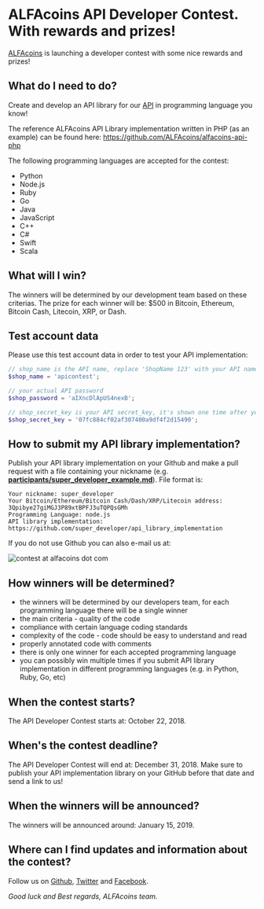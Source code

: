 # ALFAcoins API Developer Contest. With rewards and prizes!
[ALFAcoins](https://www.alfacoins.com/) is launching a developer contest with some nice rewards and prizes!

## What do I need to do?
Create and develop an API library for our [API](https://www.alfacoins.com/developers "API Reference") in programming language you know!

The reference ALFAcoins API Library implementation written in PHP (as an example) can be found here: https://github.com/ALFAcoins/alfacoins-api-php

The following programming languages are accepted for the contest:
* Python
* Node.js
* Ruby
* Go
* Java
* JavaScript
* C++
* C#
* Swift
* Scala

## What will I win?
The winners will be determined by our development team based on these criterias.
The prize for each winner will be: $500 in Bitcoin, Ethereum, Bitcoin Cash, Litecoin, XRP, or Dash.

## Test account data
Please use this test account data in order to test your API implementation:
```php
// shop_name is the API name, replace 'ShopName 123' with your API name. Create API entry at https://www.alfacoins.com/user
$shop_name = 'apicontest';

// your actual API password
$shop_password = 'aIXncDlApUS4nexB';

// shop_secret_key is your API secret_key, it's shown one time after you created the new API entry, if you didn't write it down you can reset it in your API settings
$shop_secret_key = '07fc884cf02af307400a9df4f2d15490';
```

## How to submit my API library implementation?
Publish your API library implementation on your Github and make a pull request with a file containing your nickname (e.g. **[participants/super_developer_example.md](participants/super_developer_example.md)**).
File format is:
```
Your nickname: super_developer
Your Bitcoin/Ethereum/Bitcoin Cash/Dash/XRP/Litecoin address: 3Qpibye27giMGJ3P89xtBPFJ3uTQPQsGMh
Programming Language: node.js
API library implementation: https://github.com/super_developer/api_library_implementation
```
If you do not use Github you can also e-mail us at:

![contest at alfacoins dot com](https://i.imgur.com/2sYDTio.png "contest at alfacoins dot com")

## How winners will be determined?
* the winners will be determined by our developers team, for each programming language there will be a single winner
* the main criteria - quality of the code
* compliance with certain language coding standards
* complexity of the code - code should be easy to understand and read
* properly annotated code with comments
* there is only one winner for each accepted programming language
* you can possibly win multiple times if you submit API library implementation in different programming languages (e.g. in Python, Ruby, Go, etc)

## When the contest starts?
The API Developer Contest starts at: October 22, 2018.

## When's the contest deadline?
The API Developer Contest will end at: December 31, 2018. 
Make sure to publish your API implementation library on your GitHub before that date and send a link to us!

## When the winners will be announced?
The winners will be announced around: January 15, 2019.

## Where can I find updates and information about the contest?
Follow us on [Github](https://github.com/alfacoins "ALFAcoins Github"), [Twitter](https://twitter.com/alfacoins "ALFAcoins Twitter") and [Facebook](https://www.facebook.com/alfacoinscom "ALFAcoins Facebook").

*Good luck and Best regards,
ALFAcoins team.*

